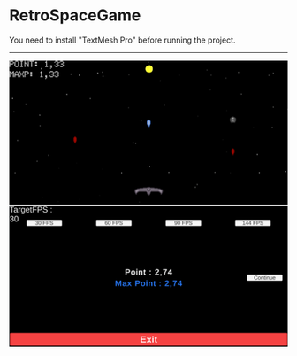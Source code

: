 # RetroSpaceGame

You need to install "TextMesh Pro" before running the project.

---

![screenshot 1](/screenshot/ss1.png "screenshot 1")
![screenshot 2](/screenshot/ss2.png "screenshot 2")
